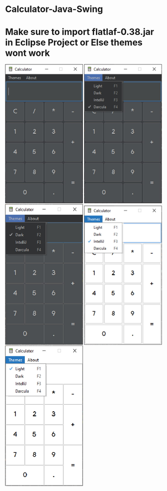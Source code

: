 # Calculator-Java-Swing
# Make sure to import flatlaf-0.38.jar in Eclipse Project or Else themes wont work

<img src="Screenshot/1.jpg" width="250px"/>   <img src="Screenshot/4.jpg" width="250px"/>   <img src="Screenshot/6.jpg" width="250px"/>   <img src="Screenshot/5.jpg" width="250px"/>   <img src="Screenshot/7.jpg" width="250px"/>
